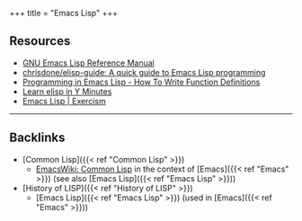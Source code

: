 +++
title = "Emacs Lisp"
+++


## Resources
- [GNU Emacs Lisp Reference Manual](https://www.gnu.org/software/emacs/manual/html_node/elisp/)
- [chrisdone/elisp-guide: A quick guide to Emacs Lisp programming](https://github.com/chrisdone/elisp-guide)
- [Programming in Emacs Lisp - How To Write Function Definitions](https://www.cs.tut.fi/lintula/manual/elisp/emacs-lisp-intro-1.05/emacs-lisp-intro_4.html)
- [Learn elisp in Y Minutes](https://learnxinyminutes.com/docs/elisp/)
- [Emacs Lisp | Exercism](https://exercism.io/tracks/emacs-lisp)

---
## Backlinks
* [Common Lisp]({{< ref "Common Lisp" >}})
	* [EmacsWiki: Common Lisp](https://www.emacswiki.org/emacs/CommonLisp) in the context of [Emacs]({{< ref "Emacs" >}}) (see also [Emacs Lisp]({{< ref "Emacs Lisp" >}}))
* [History of LISP]({{< ref "History of LISP" >}})
	* [Emacs Lisp]({{< ref "Emacs Lisp" >}}) (used in [Emacs]({{< ref "Emacs" >}}))


